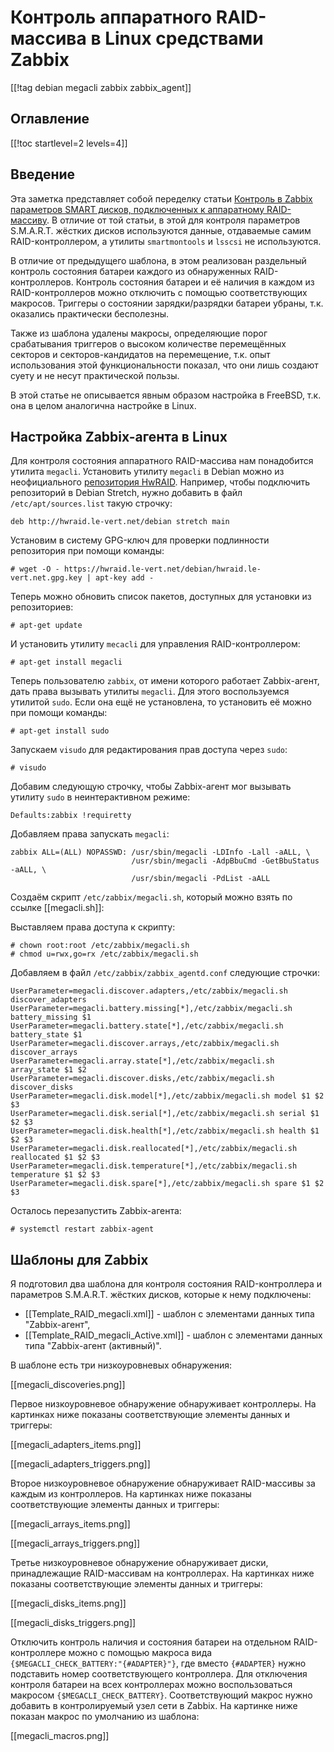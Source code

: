 Контроль аппаратного RAID-массива в Linux средствами Zabbix
===========================================================

[[!tag debian megacli zabbix zabbix_agent]]

Оглавление
----------

[[!toc startlevel=2 levels=4]]

Введение
--------

Эта заметка представляет собой переделку статьи [Контроль в Zabbix параметров SMART дисков, подключенных к аппаратному RAID-массиву](https://stupin.su/blog/zabbix-template-smart-lsi/). В отличие от той статьи, в этой для контроля параметров S.M.A.R.T. жёстких дисков используются данные, отдаваемые самим RAID-контроллером, а утилиты `smartmontools` и `lsscsi` не используются.

В отличие от предыдущего шаблона, в этом реализован раздельный контроль состояния батареи каждого из обнаруженных RAID-контроллеров. Контроль состояния батареи и её наличия в каждом из RAID-контроллеров можно отключить с помощью соответствующих макросов. Триггеры о состоянии зарядки/разрядки батареи убраны, т.к. оказались практически бесполезны.

Также из шаблона удалены макросы, определяющие порог срабатывания триггеров о высоком количестве перемещённых секторов и секторов-кандидатов на перемещение, т.к. опыт использования этой функциональности показал, что они лишь создают суету и не несут практической пользы.

В этой статье не описывается явным образом настройка в FreeBSD, т.к. она в целом аналогична настройке в Linux.

Настройка Zabbix-агента в Linux
-------------------------------

Для контроля состояния аппаратного RAID-массива нам понадобится утилита `megacli`. Установить утилиту `megacli` в Debian можно из неофициального [репозитория HwRAID](http://hwraid.le-vert.net/wiki/DebianPackages). Например, чтобы подключить репозиторий в Debian Stretch, нужно добавить в файл `/etc/apt/sources.list` такую строчку:

    deb http://hwraid.le-vert.net/debian stretch main

Установим в систему GPG-ключ для проверки подлинности репозитория при помощи команды:

    # wget -O - https://hwraid.le-vert.net/debian/hwraid.le-vert.net.gpg.key | apt-key add -

Теперь можно обновить список пакетов, доступных для установки из репозиториев:

    # apt-get update

И установить утилиту `mecacli` для управления RAID-контроллером:

    # apt-get install megacli

Теперь пользователю `zabbix`, от имени которого работает Zabbix-агент, дать права вызывать утилиты `megacli`. Для этого воспользуемся утилитой `sudo`. Если она ещё не установлена, то установить её можно при помощи команды:

    # apt-get install sudo

Запускаем `visudo` для редактирования прав доступа через `sudo`:

    # visudo

Добавим следующую строчку, чтобы Zabbix-агент мог вызывать утилиту `sudo` в неинтерактивном режиме:

    Defaults:zabbix !requiretty

Добавляем права запускать `megacli`:

    zabbix ALL=(ALL) NOPASSWD: /usr/sbin/megacli -LDInfo -Lall -aALL, \
                               /usr/sbin/megacli -AdpBbuCmd -GetBbuStatus -aALL, \
                               /usr/sbin/megacli -PdList -aALL

Создаём скрипт `/etc/zabbix/megacli.sh`, который можно взять по ссылке [[megacli.sh]]:

Выставляем права доступа к скрипту:

    # chown root:root /etc/zabbix/megacli.sh
    # chmod u=rwx,go=rx /etc/zabbix/megacli.sh

Добавляем в файл `/etc/zabbix/zabbix_agentd.conf` следующие строчки:

    UserParameter=megacli.discover.adapters,/etc/zabbix/megacli.sh discover_adapters
    UserParameter=megacli.battery.missing[*],/etc/zabbix/megacli.sh battery_missing $1
    UserParameter=megacli.battery.state[*],/etc/zabbix/megacli.sh battery_state $1
    UserParameter=megacli.discover.arrays,/etc/zabbix/megacli.sh discover_arrays
    UserParameter=megacli.array.state[*],/etc/zabbix/megacli.sh array_state $1 $2
    UserParameter=megacli.discover.disks,/etc/zabbix/megacli.sh discover_disks
    UserParameter=megacli.disk.model[*],/etc/zabbix/megacli.sh model $1 $2 $3
    UserParameter=megacli.disk.serial[*],/etc/zabbix/megacli.sh serial $1 $2 $3
    UserParameter=megacli.disk.health[*],/etc/zabbix/megacli.sh health $1 $2 $3
    UserParameter=megacli.disk.reallocated[*],/etc/zabbix/megacli.sh reallocated $1 $2 $3
    UserParameter=megacli.disk.temperature[*],/etc/zabbix/megacli.sh temperature $1 $2 $3
    UserParameter=megacli.disk.spare[*],/etc/zabbix/megacli.sh spare $1 $2 $3

Осталось перезапустить Zabbix-агента:

    # systemctl restart zabbix-agent

Шаблоны для Zabbix
------------------

Я подготовил два шаблона для контроля состояния RAID-контроллера и параметров S.M.A.R.T. жёстких дисков, которые к нему подключены:

* [[Template_RAID_megacli.xml]] - шаблон с элементами данных типа "Zabbix-агент",
* [[Template_RAID_megacli_Active.xml]] - шаблон с элементами данных типа "Zabbix-агент (активный)".

В шаблоне есть три низкоуровневых обнаружения:

[[megacli_discoveries.png]]

Первое низкоуровневое обнаружение обнаруживает контроллеры. На картинках ниже показаны соответствующие элементы данных и триггеры:

[[megacli_adapters_items.png]]

[[megacli_adapters_triggers.png]]

Второе низкоуровневое обнаружение обнаруживает RAID-массивы за каждым из контроллеров. На картинках ниже показаны соответствующие элементы данных и триггеры:

[[megacli_arrays_items.png]]

[[megacli_arrays_triggers.png]]

Третье низкоуровневое обнаружение обнаруживает диски, принадлежащие RAID-массивам на контроллерах. На картинках ниже показаны соответствующие элементы данных и триггеры:

[[megacli_disks_items.png]]

[[megacli_disks_triggers.png]]

Отключить контроль наличия и состояния батареи на отдельном RAID-контроллере можно с помощью макроса вида `{$MEGACLI_CHECK_BATTERY:"{#ADAPTER}"}`, где вместо `{#ADAPTER}` нужно подставить номер соответствующего контроллера. Для отключения контроля батареи на всех контроллерах можно воспользоваться макросом `{$MEGACLI_CHECK_BATTERY}`. Соответствующий макрос нужно добавить в контролируемый узел сети в Zabbix. На картинке ниже показан макрос по умолчанию из шаблона:

[[megacli_macros.png]]
